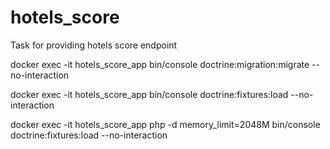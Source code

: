 # hotels_score
Task for providing hotels score endpoint

docker exec -it hotels_score_app bin/console  doctrine:migration:migrate --no-interaction

docker exec -it hotels_score_app bin/console doctrine:fixtures:load --no-interaction

docker exec -it hotels_score_app php -d memory_limit=2048M bin/console doctrine:fixtures:load --no-interaction
